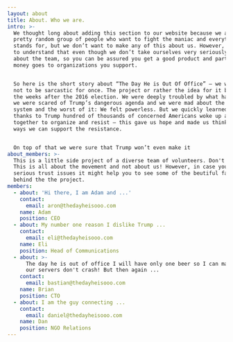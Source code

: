 ```yaml
---
layout: about
title: About. Who we are.
intro: >-
  We thought long about adding this section to our website because we are just a
  pretty random group of people who want to fight the maniac and everything he
  stands for, but we don’t want to make any of this about us. However, we came
  to understand that even though we don’t take ourselves very seriously you care
  about the team, so you can be assured you get a good product and part of your
  money goes to organizations you support. 


  So here is the short story about “The Day He is Out Of Office” – we will try
  not to be sarcastic for once. The project or rather the idea for it began in
  the weeks after the 2016 election. We were deeply troubled by what happened,
  we were scared of Trump’s dangerous agenda and we were mad about the rigged
  system and the worst of it: We felt powerless. But we quickly learned that
  thanks to Trump hundred of thousands of concerned Americans woke up and came
  together to organize and resist – this gave us hope and made us think about
  ways we can support the resistance. 


  On top of that we were sure that Trump won’t even make it
about_members: >-
  This is a little side project of a diverse team of volunteers. Don't forget:
  This is all about the movement and not about us! However, in case you have
  serious trust issues it might help you to see some of the beutiful faces
  behind the the project.
members:
  - about: 'Hi there, I am Adam and ...'
    contact:
      email: aron@thedayheisooo.com
    name: Adam
    position: CEO
  - about: My number one reason I dislike Trump ...
    contact:
      email: eli@thedayheisooo.com
    name: Eli
    position: Head of Communications
  - about: >-
      The day he is out of office I will have only one beer so I can make sure
      our servers don't crash! But then again ...
    contact:
      email: bastian@thedayheisooo.com
    name: Brian
    position: CTO
  - about: I am the guy connecting ...
    contact:
      email: daniel@thedayheisooo.com
    name: Dan
    position: NGO Relations
---
```


